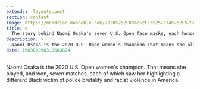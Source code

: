 ```yaml
--- 
extends: _layouts.post 
section: content 
image: https://mondrian.mashable.com/2020%252F09%252F13%252F74%252F579ba2bc9d0c458b8dd607dcc9a98637.7b4e3.jpg%252F1200x630.jpg?signature=GYJs0i7TkDFDNJOCr9cG-eCloHs= 
title: > 
  The story behind Naomi Osaka's seven U.S. Open face masks, each honoring a Black victim of racial injustice 
description: > 
  Naomi Osaka is the 2020 U.S. Open women's champion.That means she played, and won, seven matches, each of which saw her highlighting a different Black victim of police brutality and racist violence in America. 
date: 1603090903.0663824 
--- 
```

<div><p>Naomi Osaka is the 2020 U.S. Open women's champion. That means she played, and won, seven matches, each of which saw her highlighting a different Black victim of police brutality and racist violence in America.&#160;</p>
</div>